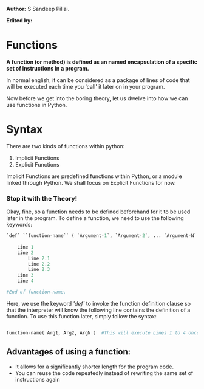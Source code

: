 **Author:** S Sandeep Pillai.

**Edited by:**


# Functions

**A function (or method) is defined as an named encapsulation of a specific set of instructions in a program.** 

In normal english, it can be considered as a package of lines of code that will be executed each time you 'call' it later on
in your program.

Now before we get into the boring theory, let us dwelve into how we can use functions in Python.

# Syntax

There are two kinds of functions within python: 
1) Implicit Functions
2) Explicit Functions

Implicit Functions are predefined functions within Python, or a module linked through Python. We shall focus on Explicit Functions 
for now.

### Stop it with the Theory! 

Okay, fine, so a function needs to be defined beforehand for it to be used later in the program. To define a function, we need
to use the following keywords:

```python
`def` ``function-name`` ( `Argument-1`, `Argument-2`, ... `Argument-N` )
    
    Line 1
    Line 2
        Line 2.1
        Line 2.2
        Line 2.3
    Line 3
    Line 4

#End of function-name.
``` 
Here, we use the keyword *'def'* to invoke the function definition clause so that the interpreter will know the following line
contains the definition of a function. To use this function later, simply follow the syntax:

```python

function-name( Arg1, Arg2, ArgN )  #This will execute Lines 1 to 4 once.

```


## Advantages of using a function:

  * It allows for a significantly shorter length for the program code. 
  * You can reuse the code repeatedly instead of rewriting the same set of instructions again
